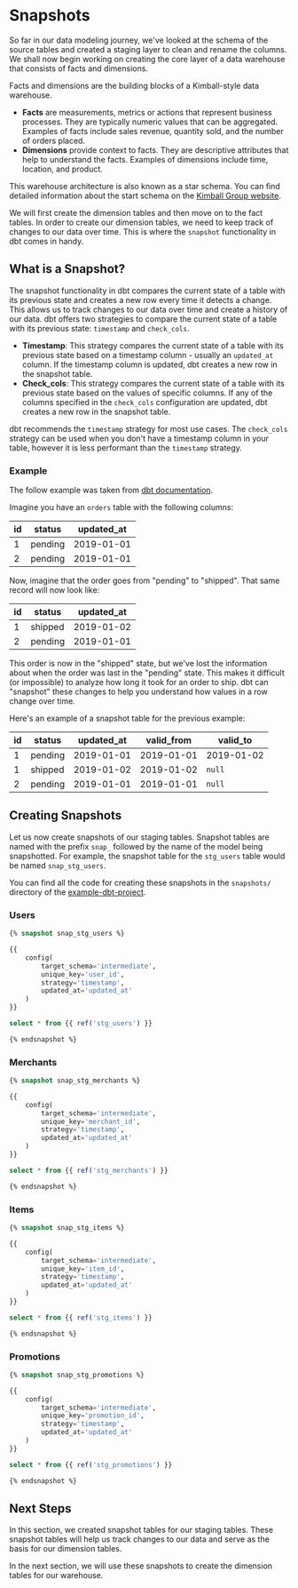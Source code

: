 # Snapshots

So far in our data modeling journey, we've looked at the schema of the source tables and created
a staging layer to clean and rename the columns. We shall now begin working on creating the core
layer of a data warehouse that consists of facts and dimensions.

<Note>

Facts and dimensions are the building blocks of a Kimball-style data warehouse.

- **Facts** are measurements, metrics or actions that represent business processes. They are typically
  numeric values that can be aggregated. Examples of facts include sales revenue, quantity sold, and
  the number of orders placed.
- **Dimensions** provide context to facts. They are descriptive attributes that help to understand the
  facts. Examples of dimensions include time, location, and product.

This warehouse architecture is also known as a star schema. You can find detailed information about
the start schema on the [Kimball Group website](https://www.kimballgroup.com/data-warehouse-business-intelligence-resources/kimball-techniques/dimensional-modeling-techniques/).

</Note>

We will first create the dimension tables and then move on to the fact tables. In order to create our dimension tables,
we need to keep track of changes to our data over time. This is where the `snapshot` functionality in dbt comes in handy.

## What is a Snapshot?

The snapshot functionality in dbt compares the current state of a table with its previous state and creates a new row
every time it detects a change. This allows us to track changes to our data over time and create a history of our data.
dbt offers two strategies to compare the current state of a table with its previous state: `timestamp` and `check_cols`.

- **Timestamp**: This strategy compares the current state of a table with its previous state based on a
  timestamp column - usually an `updated_at` column.
  If the timestamp column is updated, dbt creates a new row in the snapshot table.
- **Check_cols**: This strategy compares the current state of a table with its previous state based on the values
  of specific columns. If any of the columns specified in the `check_cols` configuration are updated, dbt creates a new row
  in the snapshot table.

<Note>

dbt recommends the `timestamp` strategy for most use cases. The `check_cols` strategy can be used when you don't have a
timestamp column in your table, however it is less performant than the `timestamp` strategy.

</Note>

### Example

The follow example was taken from [dbt documentation](https://docs.getdbt.com/docs/building-a-dbt-project/building-models/snapshots).

Imagine you have an `orders` table with the following columns:

| id  | status  | updated_at |
| --- | ------- | ---------- |
| 1   | pending | 2019-01-01 |
| 2   | pending | 2019-01-01 |

Now, imagine that the order goes from "pending" to "shipped". That same record will now look like:

| id  | status  | updated_at |
| --- | ------- | ---------- |
| 1   | shipped | 2019-01-02 |
| 2   | pending | 2019-01-01 |

This order is now in the "shipped" state, but we've lost the information about when the order was
last in the "pending" state.
This makes it difficult (or impossible) to analyze how long it took for an order to ship.
dbt can "snapshot" these changes to help you understand how values in a row change over time.

Here's an example of a snapshot table for the previous example:

| id  | status  | updated_at | valid_from | valid_to   |
| --- | ------- | ---------- | ---------- | ---------- |
| 1   | pending | 2019-01-01 | 2019-01-01 | 2019-01-02 |
| 1   | shipped | 2019-01-02 | 2019-01-02 | `null`     |
| 2   | pending | 2019-01-01 | 2019-01-01 | `null`     |

## Creating Snapshots

Let us now create snapshots of our staging tables. Snapshot tables are named with the prefix `snap_`
followed by the name of the model being snapshotted.
For example, the snapshot table for the `stg_users` table would be named `snap_stg_users`.

<Note>

You can find all the code for creating these snapshots in the `snapshots/` directory
of the [example-dbt-project](https://github.com/pragunbhutani/example-dbt-project/tree/main/snapshots/).

</Note>

### Users

```sql
{% snapshot snap_stg_users %}

{{
    config(
        target_schema='intermediate',
        unique_key='user_id',
        strategy='timestamp',
        updated_at='updated_at'
    )
}}

select * from {{ ref('stg_users') }}

{% endsnapshot %}
```

### Merchants

```sql
{% snapshot snap_stg_merchants %}

{{
    config(
        target_schema='intermediate',
        unique_key='merchant_id',
        strategy='timestamp',
        updated_at='updated_at'
    )
}}

select * from {{ ref('stg_merchants') }}

{% endsnapshot %}
```

### Items

```sql
{% snapshot snap_stg_items %}

{{
    config(
        target_schema='intermediate',
        unique_key='item_id',
        strategy='timestamp',
        updated_at='updated_at'
    )
}}

select * from {{ ref('stg_items') }}

{% endsnapshot %}
```

### Promotions

```sql
{% snapshot snap_stg_promotions %}

{{
    config(
        target_schema='intermediate',
        unique_key='promotion_id',
        strategy='timestamp',
        updated_at='updated_at'
    )
}}

select * from {{ ref('stg_promotions') }}

{% endsnapshot %}
```

## Next Steps

In this section, we created snapshot tables for our staging tables. These snapshot tables will help us track changes to our data
and serve as the basis for our dimension tables.

In the next section, we will use these snapshots to create the dimension tables for our warehouse.
